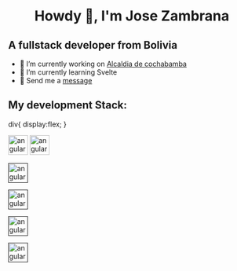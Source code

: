 <h1 align="center">Howdy 👋, I'm Jose Zambrana</h1>

<h2>A fullstack developer from Bolivia</h3>

- 🔭 I’m currently working on <a href="https://www.linkedin.com/company/gamcochabamba/mycompany/" target="_blank">Alcaldia de cochabamba</a>
- 🌱 I’m currently learning Svelte
- 💬 Send me a <a href="https://www.linkedin.com/in/jos%C3%A9-zambrana-bb08501b6/" target="_blank">message</a>

<h2>My development Stack:</h3>

div{
 display:flex;
}

<div>
 <img src="https://angular.io/assets/images/logos/angular/angular.svg" alt="angular" width="40" height="40"/> 

 <img src="https://miro.medium.com/v2/resize:fit:1200/1*y6C4nSvy2Woe0m7bWEn4BA.png" alt="angular" width="40" height="40"/>

<a href="" target="_blank" rel="noreferrer"> <img src="https://go.dev/images/gophers/ladder.svg" alt="angular" width="40" height="40"/> </a>

<a href="" target="_blank" rel="noreferrer"> <img src="https://upload.wikimedia.org/wikipedia/commons/thumb/e/ee/.NET_Core_Logo.svg/800px-.NET_Core_Logo.svg.png" alt="angular" width="40" height="40"/> </a>

<a href="" target="_blank" rel="noreferrer"> <img src="https://sass-lang.com/assets/img/logos/logo.svg" alt="angular" width="40" height="40"/> </a>

<a href="" target="_blank" rel="noreferrer"> <img src="https://www.postgresql.org/media/img/about/press/elephant.png" alt="angular" width="40" height="40"/> </a>
  
</p>
